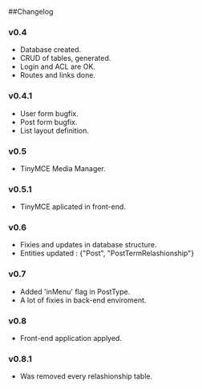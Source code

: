 ##Changelog


### v0.4
  - Database created.
  - CRUD of tables, generated.
  - Login and ACL are OK.
  - Routes and links done.

### v0.4.1
  - User form bugfix.
  - Post form bugfix.
  - List layout definition.

### v0.5
  - TinyMCE Media Manager.

### v0.5.1
  - TinyMCE aplicated in front-end.

### v0.6
  - Fixies and updates in database structure.
  - Entities updated : {"Post", "PostTermRelashionship"}

### v0.7
  - Added 'inMenu' flag in PostType.
  - A lot of fixies in back-end enviroment.

### v0.8
  - Front-end application applyed.

### v0.8.1
  - Was removed every relashionship table.
